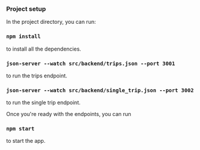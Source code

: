 ### Project setup

In the project directory, you can run:

### `npm install`

to install all the dependencies.

### `json-server --watch src/backend/trips.json --port 3001`

to run the trips endpoint.

### `json-server --watch src/backend/single_trip.json --port 3002`

to run the single trip endpoint.

Once you're ready with the endpoints, you can run

### `npm start`

to start the app.



